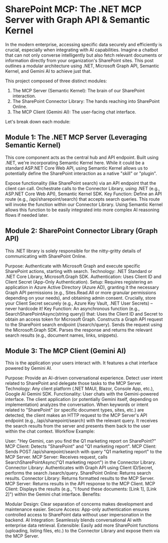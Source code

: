 # SharePoint MCP: The .NET MCP Server with Graph API & Semantic Kernel
In the modern enterprise, accessing specific data securely and efficiently is crucial, especially when integrating with AI capabilities. Imagine a chatbot that can not only converse intelligently but also fetch relevant documents or information directly from your organization's SharePoint sites. This post outlines a modular architecture using .NET, Microsoft Graph API, Semantic Kernel, and Gemini AI to achieve just that.

This project composed of three distinct modules:

1. The MCP Server (Semantic Kernel): The brain of our SharePoint interaction.
2. The SharePoint Connector Library: The hands reaching into SharePoint Online.
3. The MCP Client (Gemini AI): The user-facing chat interface.

Let's break down each module:

## Module 1: The .NET MCP Server (Leveraging Semantic Kernel)

This core component acts as the central hub and API endpoint. Built using .NET, we're incorporating Semantic Kernel here. While it could be a standard ASP.NET Core Web API, using Semantic Kernel allows us to potentially define the SharePoint interaction as a native "skill" or "plugin".

Expose functionality (like SharePoint search) via an API endpoint that the client can call. Orchestrate calls to the Connector Library, using .NET (e.g., ASP.NET Core Web API), Semantic Kernel SDK.
Key Function: Define an API route (e.g., /api/sharepoint/search) that accepts search queries. This route will invoke the function within our Connector Library. Using Semantic Kernel allows this function to be easily integrated into more complex AI reasoning flows if needed later.


## Module 2: SharePoint Connector Library (Graph API)

This .NET library is solely responsible for the nitty-gritty details of communicating with SharePoint Online.

Purpose: Authenticate with Microsoft Graph and execute specific SharePoint actions, starting with search.
Technology: .NET Standard or .NET Core Library, Microsoft.Graph SDK.
Authentication: Uses Client ID and Client Secret (App-Only Authentication).
Setup: Requires registering an application in Azure Active Directory (Azure AD), granting it the necessary Graph API permissions (e.g., Sites.Read.All or more granular permissions depending on your needs), and obtaining admin consent. Crucially, store your Client Secret securely (e.g., Azure Key Vault, .NET User Secrets) – never hardcode it!
Key Function: An asynchronous function (e.g., SearchSharePointAsync(string query)) that:
Uses the Client ID and Secret to obtain an access token for Microsoft Graph.
Constructs a Graph API request to the SharePoint search endpoint (/search/query).
Sends the request using the Microsoft.Graph SDK.
Parses the response and returns the relevant search results (e.g., document names, links, snippets).


## Module 3: The MCP Client (Gemini AI)

This is the application your users interact with. It features a chat interface powered by Gemini AI.

Purpose: Provide an AI-driven conversational experience. Detect user intent related to SharePoint and delegate those tasks to the MCP Server.
Technology: Any client platform (.NET MAUI, Blazor, Console App, etc.), Google AI Gemini SDK.
Functionality:
User chats with the Gemini-powered interface.
The client application (or potentially Gemini itself, depending on implementation) analyzes the conversation.
When keywords or intent related to "SharePoint" (or specific document types, sites, etc.) are detected, the client makes an HTTP request to the MCP Server's API endpoint (e.g., /api/sharepoint/search) with the relevant query.
It receives the search results from the server and presents them back to the user within the chat context.
Workflow Example:

User: "Hey Gemini, can you find the Q1 marketing report on SharePoint?"
MCP Client: Detects "SharePoint" and "Q1 marketing report".
MCP Client: Sends POST /api/sharepoint/search with query "Q1 marketing report" to the MCP Server.
MCP Server: Receives request, calls SearchSharePointAsync("Q1 marketing report") in the Connector Library.
Connector Library: Authenticates with Graph API using Client ID/Secret, performs the search /search/query.
SharePoint Online: Returns search results.
Connector Library: Returns formatted results to the MCP Server.
MCP Server: Returns results in the API response to the MCP Client.
MCP Client: Displays the results (e.g., "I found these documents: [Link 1], [Link 2]") within the Gemini chat interface.
Benefits:

Modular Design: Clear separation of concerns makes development and maintenance easier.
Secure Access: App-only authentication ensures controlled access to SharePoint data without user impersonation in the backend.
AI Integration: Seamlessly blends conversational AI with enterprise data retrieval.
Extensible: Easily add more SharePoint functions (uploading, listing files, etc.) to the Connector Library and expose them via the MCP Server.

